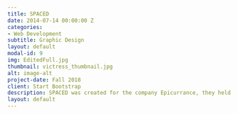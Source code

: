 ```yaml
---
title: SPACED
date: 2014-07-14 00:00:00 Z
categories:
- Web Development
subtitle: Graphic Design
layout: default
modal-id: 9
img: EditedFull.jpg
thumbnail: victress_thumbnail.jpg
alt: image-alt
project-date: Fall 2018
client: Start Bootstrap
description: SPACED was created for the company Epicurrance, they held a contest for people to prototype a website for SPACED, a space travel company. The goal of the site is to sell space travel to clients and to promote the safety of the company. To view the prototype click <a href="https://invis.io/37HJPPKWFVU#/293701925_Main_Page" target="_blank">here</a>
layout: default
---
```

